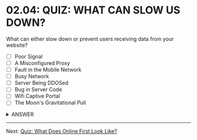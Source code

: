# 02.04: QUIZ: WHAT CAN SLOW US DOWN?
What can either slow down or prevent users receiving data from your website?

  - [ ] Poor Signal
  - [ ] A Misconfigured Proxy
  - [ ] Fault in the Mobile Network
  - [ ] Busy Network
  - [ ] Server Being DDOSed
  - [ ] Bug in Server Code
  - [ ] Wifi Captive Portal
  - [ ] The Moon's Gravitational Pull

<details>
  <summary>ANSWER</summary>
  <p>
    - [x] Poor Signal
    - [x] A Misconfigured Proxy
    - [x] Fault in the Mobile Network
    - [x] Busy Network
    - [x] Server Being DDOSed
    - [x] Bug in Server Code
    - [x] Wifi Captive Portal
    - [x] The Moon's Gravitational Pull
  
  Yes, all of the above!
  </p>
</details>

- - -

Next: [Quiz: What Does Online First Look Like?](./05-quiz-online-first.md)